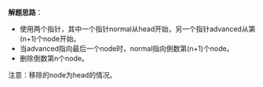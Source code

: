 
__解题思路__：
 - 使用两个指针，其中一个指针normal从head开始，另一个指针advanced从第(n+1)个node开始。
 - 当advanced指向最后一个node时，normal指向倒数第(n+1)个node。
 - 删除倒数第n个node。

注意：移除的node为head的情况。
